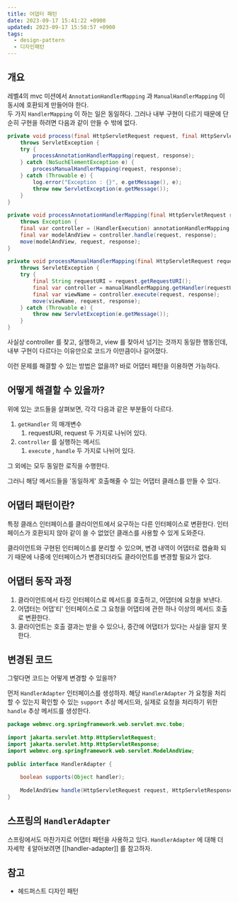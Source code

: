 ```yaml
---
title: 어댑터 패턴
date: 2023-09-17 15:41:22 +0900
updated: 2023-09-17 15:58:57 +0900
tags:
  - design-pattern
  - 디자인패턴
---
```


## 개요

레벨4의 mvc 미션에서 `AnnotationHandlerMapping` 과 `ManualHandlerMapping` 이 동시에 호환되게 만들어야 한다.  
두 가지 `HandlerMapping` 이 하는 일은 동일하다. 그러나 내부 구현이 다르기 때문에 단순히 구현을 하려면 다음과 같이 만들 수 밖에 없다.  

```java
private void process(final HttpServletRequest request, final HttpServletResponse response)  
    throws ServletException {  
    try {  
        processAnnotationHandlerMapping(request, response);  
    } catch (NoSuchElementException e) {  
        processManualHandlerMapping(request, response);  
    } catch (Throwable e) {  
        log.error("Exception : {}", e.getMessage(), e);  
        throw new ServletException(e.getMessage());  
    }  
}  
  
private void processAnnotationHandlerMapping(final HttpServletRequest request, final HttpServletResponse response)  
    throws Exception {  
    final var controller = (HandlerExecution) annotationHandlerMapping.getHandler(request);  
    final var modelAndView = controller.handle(request, response);  
    move(modelAndView, request, response);  
}  
  
private void processManualHandlerMapping(final HttpServletRequest request, final HttpServletResponse response)  
    throws ServletException {  
    try {  
        final String requestURI = request.getRequestURI();  
        final var controller = manualHandlerMapping.getHandler(requestURI);  
        final var viewName = controller.execute(request, response);  
        move(viewName, request, response);  
    } catch (Throwable e) {  
        throw new ServletException(e.getMessage());  
    }  
}
```

사실상 controller 를 찾고, 실행하고, view 를 찾아서 넘기는 것까지 동일한 행동인데, 내부 구현이 다르다는 이유만으로 코드가 이만큼이나 길어졌다. 

이런 문제를 해결할 수 있는 방법은 없을까? 바로 어댑터 패턴을 이용하면 가능하다.  

## 어떻게 해결할 수 있을까?

위에 있는 코드들을 살펴보면, 각각 다음과 같은 부분들이 다르다. 

1. `getHandler` 의 매개변수
	1. requestURI, request 두 가지로 나뉘어 있다.
2. `controller` 를 실행하는 메서드
	1. `execute` , `handle` 두 가지로 나뉘어 있다.

그 외에는 모두 동일한 로직을 수행한다. 

그러니 해당 메서드들을 '동일하게' 호출해줄 수 있는 어댑터 클래스를 만들 수 있다. 

## 어댑터 패턴이란?

특정 클래스 인터페이스를 클라이언트에서 요구하는 다른 인터페이스로 변환한다. 인터페이스가 호환되지 않아 같이 쓸 수 없었던 클래스를 사용할 수 있게 도와준다.  

클라이언트와 구현된 인터페이스를 분리할 수 있으며, 변경 내역이 어댑터로 캡슐화 되기 때문에 나중에 인터페이스가 변경되더라도 클라이언트를 변경할 필요가 없다.  

## 어댑터 동작 과정

1. 클라이언트에서 타깃 인터페이스로 메서드를 호출하고, 어댑터에 요청을 보낸다.
2. 어댑터는 어댑'티' 인터페이스로 그 요청을 어댑티에 관한 하나 이상의 메서드 호출로 변환한다.
3. 클라이언트는 호출 결과는 받을 수 있으나, 중간에 어댑터가 있다는 사실을 알지 못한다.  

## 변경된 코드

그렇다면 코드는 어떻게 변경할 수 있을까?

먼저 `HandlerAdapter` 인터페이스를 생성하자. 해당 `HandlerAdapter` 가 요청을 처리할 수 있는지 확인할 수 있는 `support` 추상 메서드와, 실제로 요청을 처리하기 위한 `handle` 추상 메서드를 생성한다.  

```java
package webmvc.org.springframework.web.servlet.mvc.tobe;  
  
import jakarta.servlet.http.HttpServletRequest;  
import jakarta.servlet.http.HttpServletResponse;  
import webmvc.org.springframework.web.servlet.ModelAndView;  
  
public interface HandlerAdapter {  
  
    boolean supports(Object handler);  
  
    ModelAndView handle(HttpServletRequest request, HttpServletResponse response, Object handler) throws Exception;  
}
```



## 스프링의 `HandlerAdapter` 

스프링에서도 마찬가지로 어댑터 패턴을 사용하고 있다. `HandlerAdapter` 에 대해 더 자세학 ㅔ알아보려면 [[handler-adapter]] 를 참고하자.

## 참고

- 헤드퍼스트 디자인 패턴